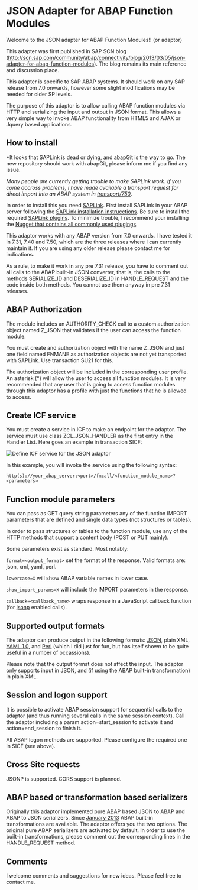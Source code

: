 JSON Adapter for ABAP Function Modules
======================================

Welcome to the JSON adapter for ABAP Function Modules!! (or adaptor)

This adapter was first published in SAP SCN blog (http://scn.sap.com/community/abap/connectivity/blog/2013/03/05/json-adapter-for-abap-function-modules). The blog remains its main reference and discussion place.

This adapter is specific to SAP ABAP systems. It should work on any SAP release from 7.0 onwards, however some slight modifications may be needed for older SP levels. 

The purpose of this adaptor is to allow calling ABAP function modules via HTTP and serializing the input and output in JSON format. This allows a very simple way to invoke ABAP functionality from HTML5 and AJAX or Jquery based applications. 

## How to install

*It looks that SAPLink is dead or dying, and [abapGit](https://github.com/larshp/abapGit) is the way to go. The new repository should work with abapGit, please inform me if you find any issue.

*Many people are currently getting trouble to make SAPLink work. If you come accross problems, I have made available a transport request for direct import into an ABAP system in [transport/750](https://github.com/cesar-sap/abap_fm_json/tree/master/transport/750)*.

In order to install this you need [SAPLink](https://sap.assembla.com/spaces/saplink/wiki). First install SAPLink in your ABAP server following the [SAPLink installation instrucctions](http://wiki.scn.sap.com/wiki/display/ABAP/SAPlink+User+Documentation). Be sure to install the required [SAPLink plugins](https://www.assembla.com/spaces/saplink/wiki/SAPlink_plugin_list). To minimize trouble, I recommend your installing the [Nugget that contains all commonly used plugings](https://www.assembla.com/spaces/saplink-plugins/subversion/source/HEAD/build).

This adaptor works with any ABAP version from 7.0 onwards. I have tested it in 7.31, 7.40 and 7.50, which are the three releases where I can currently maintain it. If you are using any older release please contact me for indications.

As a rule, to make it work in any pre 7.31 release, you have to comment out all calls to the ABAP built-in JSON converter, that is, the calls to the methods SERIALIZE_ID and DESERIALIZE_ID in HANDLE_REQUEST and the code inside both methods. You cannot use them anyway in pre 7.31 releases. 


## ABAP Authorization 

The module includes an AUTHORITY_CHECK call to a custom authorization object named Z_JSON that validates if the user can access the function module. 

You must create and authorization object with the name Z_JSON and just one field named FNMANE as authorization objects are not yet transported with SAPLink. Use transaction SU21 for this.

The authorization object will be included in the corresponding user profile. An asterisk (\*) will allow the user to access all function modules. It is very recommended that any user that is going to access function modules through this adaptor has a profile with just the functions that he is allowed to access.

## Create ICF service

You must create a service in ICF to make an endpoint for the adaptor. The service must use class ZCL_JSON_HANDLER as the first entry in the Handler List. Here goes an example in transaction SICF:

![Define ICF service for the JSON adaptor](https://raw.githubusercontent.com/cesar-sap/abap_fm_json/master/SICF.jpg)

In this example, you will invoke the service using the following syntax:

`http(s)://your_abap_server:<port>/fmcall/<function_module_name>?<parameters>`

## Function module parameters

You can pass as GET query string parameters any of the function IMPORT parameters that are defined and single data types (not structures or tables).

In order to pass structures or tables to the function module, use any of the HTTP methods that support a content body (POST or PUT mainly).

Some parameters exist as standard. Most notably:

`format=<output_format>` set the format of the response. Valid formats are: json, xml, yaml, perl.

`lowercase=X` will show ABAP variable names in lower case.

`show_import_params=X` will include the IMPORT parameters in the response.

`callback=<callback_name>` wraps response in a JavaScript callback function (for [jsonp](http://stackoverflow.com/questions/3839966/can-anyone-explain-what-jsonp-is-in-layman-terms) enabled calls). 

## Supported output formats

The adaptor can produce output in the following formats: [JSON](http://www.json.org/), plain XML, [YAML 1.0](http://yaml.org/spec/1.0/), and [Perl](http://perldoc.perl.org/Data/Dumper.html) (which I did just for fun, but has itself shown to be quite useful in a number of occassions). 

Please note that the output format does not affect the input. The adaptor only supports input in JSON, and (if using the ABAP built-in transformation) in plain XML.

## Session and logon support

It is possible to activate ABAP session support for sequential calls to the adaptor (and thus running several calls in the same session context). Call the adaptor including a param action=start_session to activate it and action=end_session to finish it.

All ABAP logon methods are supported. Please configure the required one in SICF (see above).

## Cross Site requests

JSONP is supported. CORS support is planned.

## ABAP based or transformation based serializers

Originally this adaptor implemented pure ABAP based JSON to ABAP and ABAP to JSON serializers. Since [January 2013](http://scn.sap.com/community/abap/blog/2013/01/07/abap-and-json) ABAP built-in transformations are available. The adaptor offers you the two options. The original pure ABAP serializers are activated by default. In order to use the built-in transformations, please comment out the corresponding lines in the HANDLE_REQUEST method.

## Comments

I welcome comments and suggestions for new ideas. Please feel free to contact me. 
